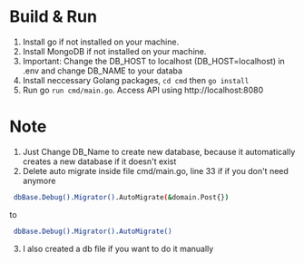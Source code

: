 # Build & Run
1. Install go if not installed on your machine.
2. Install MongoDB if not installed on your machine.
3. Important: Change the DB_HOST to localhost (DB_HOST=localhost) in .env and change DB_NAME to your databa
4. Install neccessary Golang packages, `cd cmd` then `go install`
4. Run go `run cmd/main.go`.
Access API using http://localhost:8080

# Note
1. Just Change DB_Name to create new database, because it automatically creates a new database if it doesn't exist
2. Delete auto migrate inside file cmd/main.go, line 33 if if you don't need anymore
```sh
 dbBase.Debug().Migrator().AutoMigrate(&domain.Post{})
```
to
```sh
 dbBase.Debug().Migrator().AutoMigrate()
```
3. I also created a db file if you want to do it manually